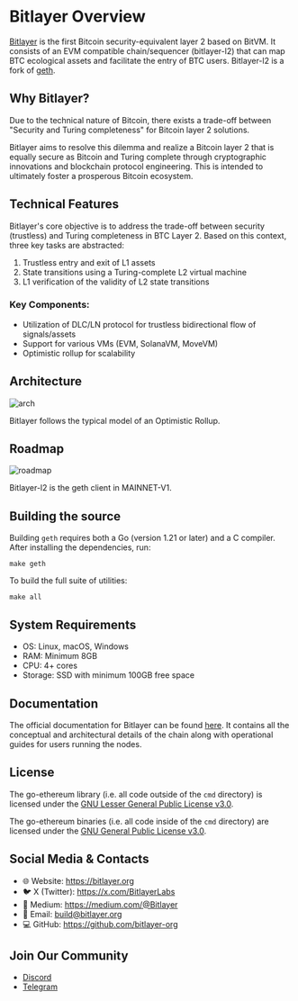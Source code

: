 # Bitlayer Overview

[Bitlayer](https://www.bitlayer.org) is the first Bitcoin security-equivalent layer 2 based on BitVM. It consists of an EVM compatible chain/sequencer (bitlayer-l2) that can map BTC ecological assets and facilitate the entry of BTC users. Bitlayer-l2 is a fork of [geth](https://github.com/ethereum/go-ethereum).

## Why Bitlayer?
Due to the technical nature of Bitcoin, there exists a trade-off between "Security and Turing completeness" for Bitcoin layer 2 solutions.

Bitlayer aims to resolve this dilemma and realize a Bitcoin layer 2 that is equally secure as Bitcoin and Turing complete through cryptographic innovations and blockchain protocol engineering. This is intended to ultimately foster a prosperous Bitcoin ecosystem.

## Technical Features
Bitlayer's core objective is to address the trade-off between security (trustless) and Turing completeness in BTC Layer 2. Based on this context, three key tasks are abstracted:

1. Trustless entry and exit of L1 assets
2. State transitions using a Turing-complete L2 virtual machine
3. L1 verification of the validity of L2 state transitions

### Key Components:
- Utilization of DLC/LN protocol for trustless bidirectional flow of signals/assets
- Support for various VMs (EVM, SolanaVM, MoveVM)
- Optimistic rollup for scalability

## Architecture

![arch](./architecture.png)

Bitlayer follows the typical model of an Optimistic Rollup.

## Roadmap

![roadmap](./roadmap.png)

Bitlayer-l2 is the geth client in MAINNET-V1.

## Building the source

Building `geth` requires both a Go (version 1.21 or later) and a C compiler. After installing the dependencies, run:

```shell
make geth
```

To build the full suite of utilities:

```shell
make all
```

## System Requirements
- OS: Linux, macOS, Windows
- RAM: Minimum 8GB
- CPU: 4+ cores
- Storage: SSD with minimum 100GB free space

## Documentation

The official documentation for Bitlayer can be found [here](https://docs.bitlayer.org). It contains all the conceptual and architectural details of the chain along with operational guides for users running the nodes.

## License

The go-ethereum library (i.e. all code outside of the `cmd` directory) is licensed under the
[GNU Lesser General Public License v3.0](https://www.gnu.org/licenses/lgpl-3.0.en.html).

The go-ethereum binaries (i.e. all code inside of the `cmd` directory) are licensed under the
[GNU General Public License v3.0](https://www.gnu.org/licenses/gpl-3.0.en.html).

## Social Media & Contacts

- 🌐 Website: <https://bitlayer.org>
- 🐦 X (Twitter): <https://x.com/BitlayerLabs>
- 📝 Medium: <https://medium.com/@Bitlayer>
- 📧 Email: <build@bitlayer.org>
- 💻 GitHub: <https://github.com/bitlayer-org>

## Join Our Community
- [Discord](https://discord.gg/bitlayer)
- [Telegram](https://t.me/bitlayer)
